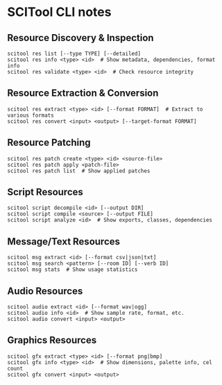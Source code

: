 # SCITool CLI notes

## Resource Discovery & Inspection

```shell
scitool res list [--type TYPE] [--detailed]
scitool res info <type> <id>  # Show metadata, dependencies, format info
scitool res validate <type> <id>  # Check resource integrity
```

## Resource Extraction & Conversion

```shell
scitool res extract <type> <id> [--format FORMAT]  # Extract to various formats
scitool res convert <input> <output> [--target-format FORMAT]
```

## Resource Patching

```shell
scitool res patch create <type> <id> <source-file>
scitool res patch apply <patch-file>
scitool res patch list  # Show applied patches
```

## Script Resources

```shell
scitool script decompile <id> [--output DIR]
scitool script compile <source> [--output FILE]
scitool script analyze <id>  # Show exports, classes, dependencies
```

## Message/Text Resources

```shell
scitool msg extract <id> [--format csv|json|txt]
scitool msg search <pattern> [--room ID] [--verb ID]
scitool msg stats  # Show usage statistics
```

## Audio Resources

```shell
scitool audio extract <id> [--format wav|ogg]
scitool audio info <id>  # Show sample rate, format, etc.
scitool audio convert <input> <output>
```

## Graphics Resources

```shell
scitool gfx extract <type> <id> [--format png|bmp]
scitool gfx info <type> <id>  # Show dimensions, palette info, cel count
scitool gfx convert <input> <output>
```
